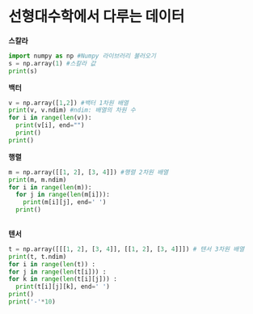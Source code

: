 # 선형대수학에서 다루는 데이터
**스칼라**
```python
import numpy as np #Numpy 라이브러리 불러오기
s = np.array(1) #스칼라 값
print(s)

```

**백터**
```python
v = np.array([1,2]) #백터 1차원 배열
print(v, v.ndim) #ndim: 배열의 차원 수
for i in range(len(v)):
  print(v[i], end="")
  print()
print()

```

**행렬**
```python
m = np.array([[1, 2], [3, 4]]) #행렬 2차원 배열
print(m, m.ndim)
for i in range(len(m)):
  for j in range(len(m[i])):
    print(m[i][j], end=' ')
  print()
  
  ```
  **텐서**
  ```python
  t = np.array([[[1, 2], [3, 4]], [[1, 2], [3, 4]]]) # 텐서 3차원 배열
print(t, t.ndim)
for i in range(len(t)) :
 for j in range(len(t[i])) :
  for k in range(len(t[i][j])) :
    print(t[i][j][k], end=' ')
 print()
 print('-'*10)
